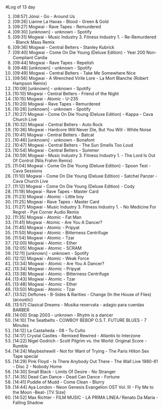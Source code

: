 #Log of 13 day

1. [08:57] Jónsi - Go - Around Us
1. [09:26] Lianne La Havas - Blood - Green & Gold
1. [09:27] Mogwai - Rave Tapes - Remurdered
1. [09:30] [unknown] - unknown - Spotify
1. [09:31] Mogwai - Music Industry 3. Fitness Industry 1. - Re-Remurdered - Blanck Mass Remix
1. [09:36] Mogwai - Central Belters - Stanley Kubrick
1. [09:40] Mogwai - Come On Die Young (Deluxe Edition) - Year 200 Non-Compliant Cardia
1. [09:44] Mogwai - Rave Tapes - Repelish
1. [09:48] [unknown] - unknown - Spotify
1. [09:49] Mogwai - Central Belters - Take Me Somewhere Nice
1. [09:56] Mogwai - A Wrenched Virile Lore - La Mort Blanche (Robert Hampson Remix)
1. [10:09] [unknown] - unknown - Spotify
1. [10:10] Mogwai - Central Belters - Friend of the Night
1. [10:15] Mogwai - Atomic - U-235
1. [10:20] Mogwai - Rave Tapes - Remurdered
1. [10:26] [unknown] - unknown - Spotify
1. [10:27] Mogwai - Come On Die Young (Deluxe Edition) - Kappa - Cava Church Live
1. [10:32] Mogwai - Central Belters - Auto Rock
1. [10:36] Mogwai - Hardcore Will Never Die, But You Will - White Noise
1. [10:41] Mogwai - Central Belters - Batcat
1. [10:46] [unknown] - unknown - Bonafont
1. [10:47] Mogwai - Central Belters - The Sun Smells Too Loud
1. [10:54] Mogwai - Central Belters - Summer
1. [10:59] Mogwai - Music Industry 3. Fitness Industry 1. - The Lord Is Out Of Control (Nils Frahm Remix)
1. [11:04] Mogwai - Come On Die Young (Deluxe Edition) - Spoon Test - Cava Sessions
1. [11:10] Mogwai - Come On Die Young (Deluxe Edition) - Satchel Panzer - Cava Church Live
1. [11:12] Mogwai - Come On Die Young (Deluxe Edition) - Cody
1. [11:19] Mogwai - Rave Tapes - Master Card
1. [11:23] Mogwai - Atomic - Little boy
1. [11:25] Mogwai - Rave Tapes - Master Card
1. [11:27] Mogwai - Music Industry 3. Fitness Industry 1. - No Medicine For Regret - Pye Corner Audio Remix
1. [11:35] Mogwai - Atomic - Fat Man
1. [11:41] Mogwai - Atomic - Are You A Dancer?
1. [11:45] Mogwai - Atomic - Pripyat
1. [11:50] Mogwai - Atomic - Bitterness Centrifuge
1. [11:54] Mogwai - Atomic - Tzar
1. [12:00] Mogwai - Atomic - Ether
1. [12:05] Mogwai - Atomic - SCRAM
1. [12:11] [unknown] - unknown - Spotify
1. [12:12] Mogwai - Atomic - Weak Force
1. [13:34] Mogwai - Atomic - Are You A Dancer?
1. [13:34] Mogwai - Atomic - Pripyat
1. [13:38] Mogwai - Atomic - Bitterness Centrifuge
1. [13:43] Mogwai - Atomic - Tzar
1. [13:48] Mogwai - Atomic - Ether
1. [13:50] Mogwai - Atomic - Tzar
1. [13:52] Deftones - B-Sides & Rarities - Change (In the House of Flies) (acoustic)
1. [13:57] Clasical Dreams - Musika reservata - adagio para cuerdas BARBER
1. [14:00] Snap 2003 - unknown - Rhytm is a dancer
1. [14:10] The Seatbelts - COWBOY BEBOP O.S.T. FUTURE BLUES - 7 Minutes
1. [14:12] La Castañeda - 08 - Tu Culto
1. [14:17] Crystal Castles - Remixed Rewired - Atlantis to Interzone
1. [14:22] Nigel Godrich - Scott Pilgrim vs. the World: Original Score - Rumble
1. [14:24] Maybeshewill - Not for Want of Trying - The Paris Hilton Sex Tape special
1. [14:29] Pink Floyd - Is There Anybody Out There - The Wall Live 1980-81 - Disc 2 - Nobody Home
1. [14:30] Small Black - Limits Of Desire - No Stranger
1. [14:35] Dead Can Dance - Dead Can Dance - Fortune
1. [14:41] Puddle of Mudd - Come Clean - Blurry
1. [14:44] Aya London - Neon Genesis Evangelion OST Vol. III - Fly Me to the Moon -Beat- [TV Size]
1. [14:52] Max Richter - FILM MUSIC - LA PRIMA LINEA ⁄ Renato Da Maria - Falling Shadow
